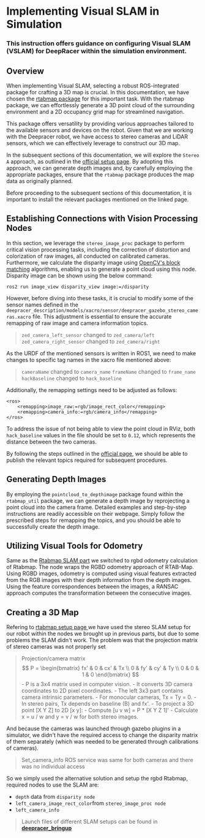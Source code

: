 # Implementing Visual SLAM in Simulation

### This instruction offers guidance on configuring Visual SLAM (VSLAM) for DeepRacer within the simulation environment. 

## Overview

When implementing Visual SLAM, selecting a robust ROS-integrated package for crafting a 3D map is crucial. In this documentation, we have chosen the [rtabmap package](http://wiki.ros.org/rtabmap_ros) for this important task. With the rtabmap package, we can effortlessly generate a 3D point cloud of the surrounding environment and a 2D occupancy grid map for streamlined navigation.

This package offers versatility by providing various approaches tailored to the available sensors and devices on the robot. Given that we are working with the Deepracer robot, we have access to stereo cameras and LiDAR sensors, which we can effectively leverage to construct our 3D map.

In the subsequent sections of this documentation, we will explore the `Stereo A` approach, as outlined in the [official setup page](http://wiki.ros.org/rtabmap_ros/Tutorials/SetupOnYourRobot). By adopting this approach, we can generate depth images and, by carefully employing the appropriate packages, ensure that the `rtabmap` package produces the map data as originally planned.

Before proceeding to the subsequent sections of this documentation, it is important to install the relevant packages mentioned on the linked page.

## Establishing Connections with Vision Processing Nodes
In this section, we leverage the `stereo_image_proc` package to perform critical vision processing tasks, including the correction of distortion and colorization of raw images, all conducted on calibrated cameras. Furthermore, we calculate the disparity image using [OpenCV's block matching](https://docs.opencv.org/2.4/modules/calib3d/doc/camera_calibration_and_3d_reconstruction.html#stereobm) algorithms, enabling us to generate a point cloud using this node. Disparity image can be shown using the below command:

	ros2 run image_view disparity_view image:=/disparity

However, before diving into these tasks, it is crucial to modify some of the sensor names defined in the `deepracer_description/models/xacro/sensor/deepracer_gazebo_stereo_cameras.xacro` file. This adjustment is essential to ensure the accurate remapping of raw image and camera information topics.
> `zed_camera_left_sensor` changed to `zed_camera/left`
>  `zed_camera_right_sensor` changed to `zed_camera/right`

  
As the URDF of the mentioned sensors is written in ROS1, we need to make changes to specific tag names in the xacro file mentioned above:

> `cameraName` changed to `camera_name`
> `frameName` changed to `frame_name`
> `hackBaseline` changed to `hack_baseline`

Additionally, the remapping settings need to be adjusted as follows:
```
<ros>
    <remapping>image_raw:=rgb/image_rect_color</remapping>
    <remapping>camera_info:=rgb/camera_info</remapping>
</ros>
```
To address the issue of not being able to view the point cloud in RViz, both `hack_baseline` values in the file should be set to `0.12`, which represents the distance between the two cameras.

By following the steps outlined in the [official page](http://wiki.ros.org/stereo_image_proc), we should be able to publish the relevant topics required for subsequent procedures.

## Generating Depth Images
By employing the `pointcloud_to_depthimage` package found within the `rtabmap_util` package, we can generate a depth image by reprojecting a point cloud into the camera frame.
Detailed examples and step-by-step instructions are readily accessible on their webpage. Simply follow the prescribed steps for remapping the topics, and you should be able to successfully create the depth image.

## Utilizing Visual Tools for Odometry
Same as the [Rtabmap SLAM part](https://github.com/redHaunter/aws-deepracer/tree/main/Visual_SLAM_Instructions_Sim.md#Creating-a-3D-Map) we switched to rgbd odometry calculation of Rtabmap.
The node wraps the RGBD odometry approach of RTAB-Map. Using RGBD images, odometry is computed using visual features extracted from the RGB images with their depth information from the depth images. Using the feature correspondences between the images, a RANSAC approach computes the transformation between the consecutive images.

## Creating a 3D Map
Refering to [rtabmap setup page ](http://wiki.ros.org/rtabmap_ros/Tutorials/SetupOnYourRobot#A2D_laser_only) we have used the stereo SLAM setup for our robot within the nodes we brought up in previous parts, but due to some problems the SLAM didn't work.
The problem was that the projection matrix of stereo cameras was not properly set

>Projection/camera matrix
$$ P = \begin{bmatrix} fx' & 0 & cx' & Tx \\ 0 & fy' & cy' & Ty \\ 0 & 0 & 1 & 0 \end{bmatrix} $$
	-   P is a 3x4 matrix used in computer vision.
	-   It converts 3D camera coordinates to 2D pixel coordinates.
	-   The left 3x3 part contains camera intrinsic parameters.
	-   For monocular cameras, Tx = Ty = 0.
	-   In stereo pairs, Tx depends on baseline (B) and fx'.
	-   To project a 3D point [X Y Z] to 2D [x y]:
	    -   Compute [u v w] = P * [X Y Z 1]'
	    -   Calculate x = u / w and y = v / w for both stereo images.

And because the cameras was launched through gazebo plugins in a simulator, we didn't have the required access to change the disparity matrix of them separately (which was needed to be generated through calibrations of cameras).
> Set_camera_info ROS service was same for both cameras and there was no individual access

So we simply used the alternative solution and setup the rgbd Rtabmap, required nodes to use the SLAM are:
- `depth` data from `disparity node`
- `left_camera_image_rect_color`from `stereo_image_proc node`
-  `left_camera_info`

> Launch files of different SLAM setups can be found in **[deepracer_bringup](https://github.com/redHaunter/aws-deepracer/tree/main/deepracer_bringup)**
